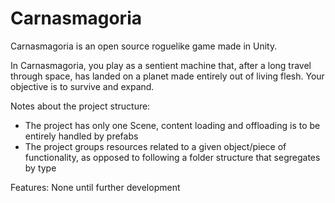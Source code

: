 # Carnasmagoria

Carnasmagoria is an open source roguelike game made in Unity.

In Carnasmagoria, you play as a sentient machine that, after a long travel through space, has landed on a planet made entirely out of living flesh. Your objective is to survive and expand.

Notes about the project structure:
- The project has only one Scene, content loading and offloading is to be entirely handled by prefabs
- The project groups resources related to a given object/piece of functionality, as opposed to following a folder structure that segregates by type

Features:
None until further development
